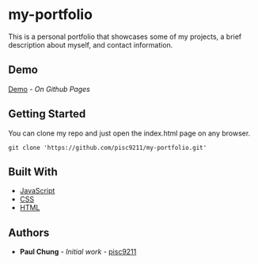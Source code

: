 # my-portfolio

This is a personal portfolio that showcases some of my projects, a brief description about myself, and contact information.

## Demo

[Demo](https://pisc9211.github.io/my-portfolio/) - *On Github Pages*

## Getting Started

You can clone my repo and just open the index.html page on any browser. 

```
git clone 'https://github.com/pisc9211/my-portfolio.git'
```

## Built With
* [JavaScript](https://www.ecma-international.org/publications/standards/Ecma-262.htm)
* [CSS](https://www.w3schools.com/css/default.asp)
* [HTML](https://www.w3schools.com/html/)

## Authors

* **Paul Chung** - *Initial work* - [pisc9211](https://github.com/pisc9211)
